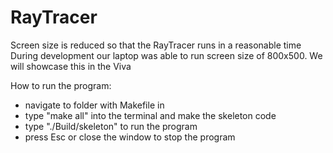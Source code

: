 # RayTracer

Screen size is reduced so that the RayTracer runs in a reasonable time
During development our laptop was able to run screen size of 800x500.
We will showcase this in the Viva

How to run the program:
- navigate to folder with Makefile in
- type "make all" into the terminal and make the skeleton code
- type "./Build/skeleton" to run the program
- press Esc or close the window to stop the program
